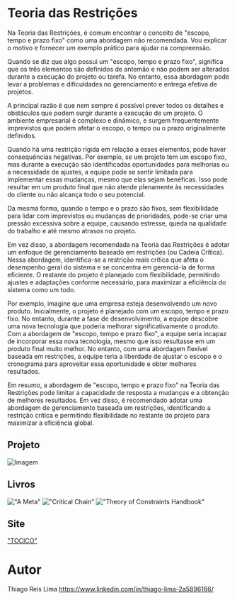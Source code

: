 # Teoria das Restrições
  Na Teoria das Restrições, é comum encontrar o conceito de "escopo, tempo e prazo fixo" como uma abordagem não recomendada. Vou explicar o motivo e fornecer um exemplo prático para ajudar na compreensão.

Quando se diz que algo possui um "escopo, tempo e prazo fixo", significa que os três elementos são definidos de antemão e não podem ser alterados durante a execução do projeto ou tarefa. No entanto, essa abordagem pode levar a problemas e dificuldades no gerenciamento e entrega efetiva de projetos.

A principal razão é que nem sempre é possível prever todos os detalhes e obstáculos que podem surgir durante a execução de um projeto. O ambiente empresarial é complexo e dinâmico, e surgem frequentemente imprevistos que podem afetar o escopo, o tempo ou o prazo originalmente definidos.

Quando há uma restrição rígida em relação a esses elementos, pode haver consequências negativas. Por exemplo, se um projeto tem um escopo fixo, mas durante a execução são identificadas oportunidades para melhorias ou a necessidade de ajustes, a equipe pode se sentir limitada para implementar essas mudanças, mesmo que elas sejam benéficas. Isso pode resultar em um produto final que não atende plenamente às necessidades do cliente ou não alcança todo o seu potencial.

Da mesma forma, quando o tempo e o prazo são fixos, sem flexibilidade para lidar com imprevistos ou mudanças de prioridades, pode-se criar uma pressão excessiva sobre a equipe, causando estresse, queda na qualidade do trabalho e até mesmo atrasos no projeto.

Em vez disso, a abordagem recomendada na Teoria das Restrições é adotar um enfoque de gerenciamento baseado em restrições (ou Cadeia Crítica). Nessa abordagem, identifica-se a restrição mais crítica que afeta o desempenho geral do sistema e se concentra em gerenciá-la de forma eficiente. O restante do projeto é planejado com flexibilidade, permitindo ajustes e adaptações conforme necessário, para maximizar a eficiência do sistema como um todo.

Por exemplo, imagine que uma empresa esteja desenvolvendo um novo produto. Inicialmente, o projeto é planejado com um escopo, tempo e prazo fixo. No entanto, durante a fase de desenvolvimento, a equipe descobre uma nova tecnologia que poderia melhorar significativamente o produto. Com a abordagem de "escopo, tempo e prazo fixo", a equipe seria incapaz de incorporar essa nova tecnologia, mesmo que isso resultasse em um produto final muito melhor. No entanto, com uma abordagem flexível baseada em restrições, a equipe teria a liberdade de ajustar o escopo e o cronograma para aproveitar essa oportunidade e obter melhores resultados.

Em resumo, a abordagem de "escopo, tempo e prazo fixo" na Teoria das Restrições pode limitar a capacidade de resposta a mudanças e a obtenção de melhores resultados. Em vez disso, é recomendado adotar uma abordagem de gerenciamento baseada em restrições, identificando a restrição crítica e permitindo flexibilidade no restante do projeto para maximizar a eficiência global.

## Projeto
![Imagem](https://www.tocico.org/resource/resmgr/Buttons/References.jpg)

## Livros
!["A Meta"](https://m.media-amazon.com/images/I/413j0Rj4BfS._SX346_BO1,204,203,200_.jpg)
!["Critical Chain"](https://m.media-amazon.com/images/I/416tuqikjJL._SX329_BO1,204,203,200_.jpg)
!["Theory of Constraints Handbook"](https://m.media-amazon.com/images/I/41ci-1uHDnL._SX397_BO1,204,203,200_.jpg)

## Site
["TOCICO"](https://www.tocico.org/)

# Autor
Thiago Reis Lima
https://www.linkedin.com/in/thiago-lima-2a5896166/
